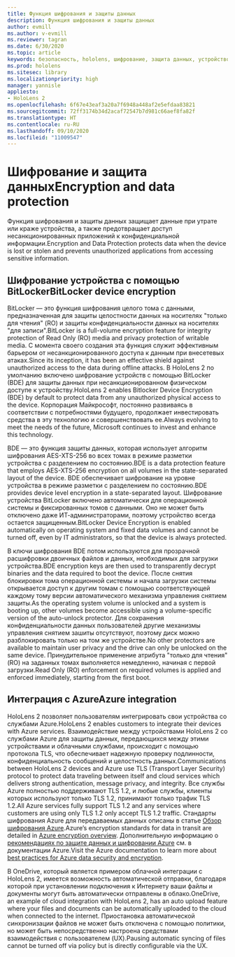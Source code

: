 ```yaml
---
title: Функция шифрования и защиты данных
description: Функция шифрования и защиты данных
author: evmill
ms.author: v-evmill
ms.reviewer: tagran
ms.date: 6/30/2020
ms.topic: article
keywords: безопасность, hololens, шифрование, защита данных, устройство BitLocker, BitLocker, bitlocker, шифрование bitLocker, интеграция с azure,
ms.prod: hololens
ms.sitesec: library
ms.localizationpriority: high
manager: yannisle
appliesto:
- HoloLens 2
ms.openlocfilehash: 6f67e43eaf3a20a7f6948a448af2e5efdaa83821
ms.sourcegitcommit: 72ff3174b34d2acaf72547b7d981c66aef8fa82f
ms.translationtype: HT
ms.contentlocale: ru-RU
ms.lasthandoff: 09/10/2020
ms.locfileid: "11009547"
---
```

# <span data-ttu-id="937a5-104">Шифрование и защита данных</span><span class="sxs-lookup"><span data-stu-id="937a5-104">Encryption and data protection</span></span>

<span data-ttu-id="937a5-105">Функция шифрования и защиты данных защищает данные при утрате или краже устройства, а также предотвращает доступ несанкционированных приложений к конфиденциальной информации.</span><span class="sxs-lookup"><span data-stu-id="937a5-105">Encryption and Data Protection protects data when the device is lost or stolen and prevents unauthorized applications from accessing sensitive information.</span></span>

## <span data-ttu-id="937a5-106">Шифрование устройства с помощью BitLocker</span><span class="sxs-lookup"><span data-stu-id="937a5-106">BitLocker device encryption</span></span>

<span data-ttu-id="937a5-107">BitLocker — это функция шифрования целого тома с данными, предназначенная для защиты целостности данных на носителях "только для чтения" (RO) и защиты конфиденциальности данных на носителях "для записи".</span><span class="sxs-lookup"><span data-stu-id="937a5-107">BitLocker is a full-volume encryption feature for integrity protection of Read Only (RO) media and privacy protection of writable media.</span></span>  <span data-ttu-id="937a5-108">С момента своего создания эта функция служит эффективным барьером от несанкционированного доступа к данным при внесетевых атаках.</span><span class="sxs-lookup"><span data-stu-id="937a5-108">Since its inception, it has been an effective shield against unauthorized access to the data during offline attacks.</span></span> <span data-ttu-id="937a5-109">В HoloLens 2 по умолчанию включено шифрование устройств с помощью BitLocker (BDE) для защиты данных при несанкционированном физическом доступе к устройству.</span><span class="sxs-lookup"><span data-stu-id="937a5-109">HoloLens 2 enables Bitlocker Device Encryption (BDE) by default to protect data from any unauthorized physical access to the device.</span></span> <span data-ttu-id="937a5-110">Корпорация Майкрософт, постоянно развиваясь в соответствии с потребностями будущего, продолжает инвестировать средства в эту технологию и совершенствовать ее.</span><span class="sxs-lookup"><span data-stu-id="937a5-110">Always evolving to meet the needs of the future, Microsoft continues to invest and enhance this technology.</span></span>

<span data-ttu-id="937a5-111">BDE — это функция защиты данных, которая использует алгоритм шифрования AES-XTS-256 во всех томах в режиме разметки устройства с разделением по состоянию.</span><span class="sxs-lookup"><span data-stu-id="937a5-111">BDE is a data protection feature that employs AES-XTS-256 encryption on all volumes in the state-separated layout of the device.</span></span> <span data-ttu-id="937a5-112">BDE обеспечивает шифрование на уровне устройства в режиме разметки с разделением по состоянию.</span><span class="sxs-lookup"><span data-stu-id="937a5-112">BDE provides device level encryption in a state-separated layout.</span></span> <span data-ttu-id="937a5-113">Шифрование устройства BitLocker включено автоматически для операционной системы и фиксированных томов с данными. Оно не может быть отключено даже ИТ-администраторами, поэтому устройство всегда остается защищенным.</span><span class="sxs-lookup"><span data-stu-id="937a5-113">BitLocker Device Encryption is enabled automatically on operating system and fixed data volumes and cannot be turned off, even by IT administrators, so that the device is always protected.</span></span>

<span data-ttu-id="937a5-114">В ключи шифрования BDE потом используются для прозрачной расшифровки двоичных файлов и данных, необходимых для загрузки устройства.</span><span class="sxs-lookup"><span data-stu-id="937a5-114">BDE encryption keys are then used to transparently decrypt binaries and the data required to boot the device.</span></span> <span data-ttu-id="937a5-115">После снятия блокировки тома операционной системы и начала загрузки системы открывается доступ к другим томам с помощью соответствующей каждому тому версии автоматического механизма управления снятием защиты.</span><span class="sxs-lookup"><span data-stu-id="937a5-115">As the operating system volume is unlocked and a system is booting up, other volumes become accessible using a volume-specific version of the auto-unlock protector.</span></span> <span data-ttu-id="937a5-116">Для сохранения конфиденциальности данных пользователей другие механизмы управления снятием зашиты отсутствуют, поэтому диск можно разблокировать только на том же устройстве.</span><span class="sxs-lookup"><span data-stu-id="937a5-116">No other protectors are available to maintain user privacy and the drive can only be unlocked on the same device.</span></span> <span data-ttu-id="937a5-117">Принудительное применение атрибута "только для чтения" (RO) на заданных томах выполняется немедленно, начиная с первой загрузки.</span><span class="sxs-lookup"><span data-stu-id="937a5-117">Read Only (RO) enforcement on required volumes is applied and enforced immediately, starting from the first boot.</span></span>

## <span data-ttu-id="937a5-118">Интеграция с Azure</span><span class="sxs-lookup"><span data-stu-id="937a5-118">Azure integration</span></span> 

<span data-ttu-id="937a5-119">HoloLens 2 позволяет пользователям интегрировать свои устройства со службами Azure.</span><span class="sxs-lookup"><span data-stu-id="937a5-119">HoloLens 2 enables customers to integrate their devices with Azure services.</span></span> <span data-ttu-id="937a5-120">Взаимодействие между устройствами HoloLens 2 со службами Azure для защиты данных, передающихся между этими устройствами и облачными службами, происходит с помощью протокола TLS, что обеспечивает надежную проверку подлинности, конфиденциальность сообщений и целостность данных.</span><span class="sxs-lookup"><span data-stu-id="937a5-120">Communications between HoloLens 2 devices and Azure use TLS (Transport Layer Security) protocol to protect data traveling between itself and cloud services which delivers strong authentication, message privacy, and integrity.</span></span> <span data-ttu-id="937a5-121">Все службы Azure полностью поддерживают TLS 1.2, и любые службы, клиенты которых используют только TLS 1.2, принимают только трафик TLS 1.2.</span><span class="sxs-lookup"><span data-stu-id="937a5-121">All Azure services fully support TLS 1.2 and any services where customers are using only TLS 1.2 only accept TLS 1.2 traffic.</span></span> <span data-ttu-id="937a5-122">Стандарты шифрования Azure для передаваемых данных описаны в статье [Обзор шифрования Azure](https://docs.microsoft.com/azure/security/fundamentals/encryption-overview).</span><span class="sxs-lookup"><span data-stu-id="937a5-122">Azure’s encryption standards for data in transit are detailed in [Azure encryption overview](https://docs.microsoft.com/azure/security/fundamentals/encryption-overview).</span></span> <span data-ttu-id="937a5-123">Дополнительную информацию о [рекомендациях по защите данных и шифровании Azure](https://docs.microsoft.com/azure/security/fundamentals/data-encryption-best-practices) см. в документации Azure.</span><span class="sxs-lookup"><span data-stu-id="937a5-123">Visit the Azure documentation to learn more about [best practices for Azure data security and encryption](https://docs.microsoft.com/azure/security/fundamentals/data-encryption-best-practices).</span></span> 

<span data-ttu-id="937a5-124">В OneDrive, который является примером облачной интеграции с HoloLens 2, имеется возможность автоматической отправки, благодаря которой при установлении подключения к Интернету ваши файлы и документы могут быть автоматически отправлены в облако.</span><span class="sxs-lookup"><span data-stu-id="937a5-124">OneDrive, an example of cloud integration with HoloLens 2, has an auto upload feature where your files and documents can be automatically uploaded to the cloud when connected to the internet.</span></span> <span data-ttu-id="937a5-125">Приостановка автоматической синхронизации файлов не может быть отключена с помощью политики, но может быть непосредственно настроена средствами взаимодействия с пользователем (UX).</span><span class="sxs-lookup"><span data-stu-id="937a5-125">Pausing automatic syncing of files cannot be turned off via policy but is directly configurable via the UX.</span></span> 
